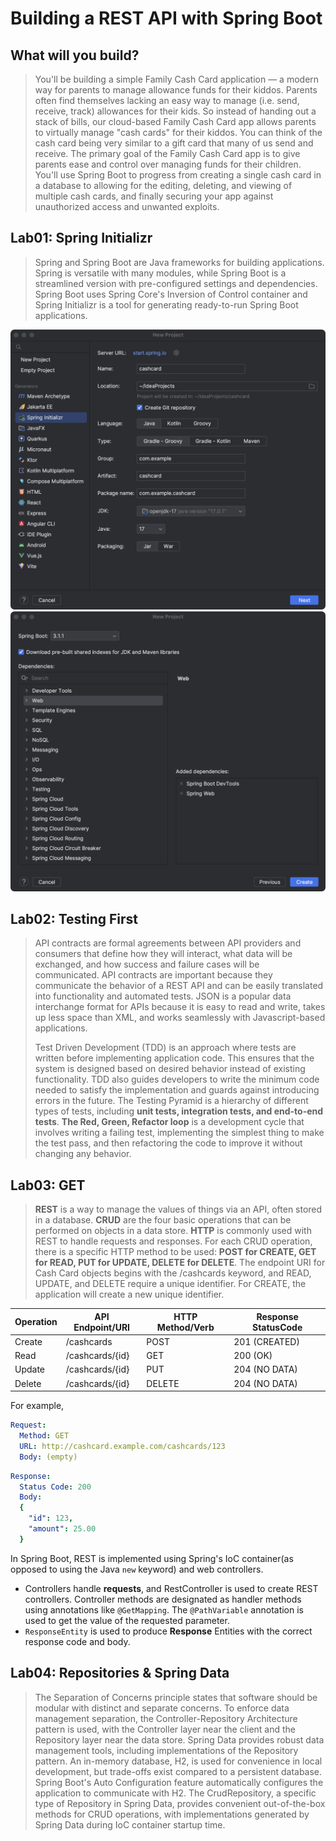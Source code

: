 # Building a REST API with Spring Boot

## What will you build?

> You'll be building a simple Family Cash Card application — a modern way for parents to manage allowance funds for
> their kiddos. Parents often find themselves lacking an easy way to manage (i.e. send, receive, track) allowances for
> their kids. So instead of handing out a stack of bills, our cloud-based Family Cash Card app allows parents to
> virtually
> manage "cash cards" for their kiddos. You can think of the cash card being very similar to a gift card that many of us
> send and receive. The primary goal of the Family Cash Card app is to give parents ease and control over managing funds
> for their children. You'll use Spring Boot to progress from creating a single cash card in a database to allowing for
> the editing, deleting, and viewing of multiple cash cards, and finally securing your app against unauthorized access
> and
> unwanted exploits.

## Lab01: Spring Initializr

> Spring and Spring Boot are Java frameworks for building applications. Spring is versatile with many modules, while
> Spring Boot is a streamlined version with pre-configured settings and dependencies. Spring Boot uses Spring Core's
> Inversion of Control container and Spring Initializr is a tool for generating ready-to-run Spring Boot applications.

![](.doc/set_up_01.png)
![](.doc/set_up_02.png)

## Lab02: Testing First

> API contracts are formal agreements between API providers and consumers that define how they will interact, what data
> will be exchanged, and how success and failure cases will be communicated. API contracts are important because they
> communicate the behavior of a REST API and can be easily translated into functionality and automated tests. JSON is a
> popular data interchange format for APIs because it is easy to read and write, takes up less space than XML, and works
> seamlessly with Javascript-based applications.
>
> Test Driven Development (TDD) is an approach where tests are written before implementing application code. This
> ensures that the system is designed based on desired behavior instead of existing functionality. TDD also guides
> developers to write the minimum code needed to satisfy the implementation and guards against introducing errors in the
> future. The Testing Pyramid is a hierarchy of different types of tests, including **unit tests, integration tests, and
end-to-end tests**. **The Red, Green, Refactor loop** is a development cycle that involves writing a failing test,
> implementing the simplest thing to make the test pass, and then refactoring the code to improve it without changing
> any
> behavior.

## Lab03: GET

> **REST** is a way to manage the values of things via an API, often stored in a database. **CRUD** are the four basic
> operations that can be performed on objects in a data store. **HTTP** is commonly used with REST to handle requests
> and
> responses. For each CRUD operation, there is a specific HTTP method to be used: **POST for CREATE, GET for READ, PUT
for
UPDATE, DELETE for DELETE**. The endpoint URI for Cash Card objects begins with the /cashcards keyword, and READ,
> UPDATE, and DELETE require a unique identifier. For CREATE, the application will create a new unique identifier.

| Operation | API Endpoint/URI | HTTP Method/Verb | Response StatusCode |
|-----------|------------------|------------------|---------------------|
| Create    | /cashcards       | POST             | 201 (CREATED)       |
| Read      | /cashcards/{id}  | GET              | 200 (OK)            |
| Update	   | /cashcards/{id}  | PUT              | 204 (NO DATA)       |
| Delete    | /cashcards/{id}  | DELETE           | 204 (NO DATA)       |

For example,
```yaml
Request:
  Method: GET
  URL: http://cashcard.example.com/cashcards/123
  Body: (empty)
```

```yaml
Response:
  Status Code: 200
  Body:
  {
    "id": 123,
    "amount": 25.00
  }
```

In Spring Boot, REST is implemented using Spring's IoC container(as opposed to using the Java `new` keyword) and web controllers. 
- Controllers handle **requests**, and RestController is used to create REST controllers. Controller methods are designated as handler methods using annotations like `@GetMapping`. The `@PathVariable` annotation is used to get the value of the requested parameter.
- `ResponseEntity` is used to produce **Response** Entities with the correct response code and body.

## Lab04: Repositories & Spring Data

> The Separation of Concerns principle states that software should be modular with distinct and separate concerns. To enforce data management separation, the Controller-Repository Architecture pattern is used, with the Controller layer near the client and the Repository layer near the data store. Spring Data provides robust data management tools, including implementations of the Repository pattern. An in-memory database, H2, is used for convenience in local development, but trade-offs exist compared to a persistent database. Spring Boot's Auto Configuration feature automatically configures the application to communicate with H2. The CrudRepository, a specific type of Repository in Spring Data, provides convenient out-of-the-box methods for CRUD operations, with implementations generated by Spring Data during IoC container startup time.

